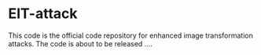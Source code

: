 # EIT-attack
This code is the official code repository for enhanced image transformation attacks. The code is about to be released ....
